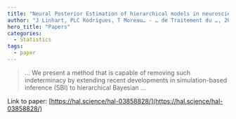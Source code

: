 ```yaml
---
title: "Neural Posterior Estimation of hierarchical models in neuroscience"
author: "J Linhart, PLC Rodrigues, T Moreau… - … de Traitement du …, 2022 - hal.science"
hero_title: "Papers"
categories:
  - Statistics
tags:
  - paper
---
```



>… We present a method that is capable of removing such indeterminacy by extending recent developments in simulation-based inference (SBI) to hierarchical Bayesian …

Link to paper: [https://hal.science/hal-03858828/](https://hal.science/hal-03858828/)
